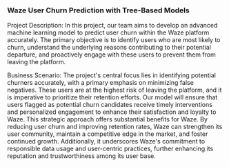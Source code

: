 ### Waze User Churn Prediction with Tree-Based Models
Project Description:
In this project, our team aims to develop an advanced machine learning model to predict user churn within the Waze platform accurately. The primary objective is to identify users who are most likely to churn, understand the underlying reasons contributing to their potential departure, and proactively engage with these users to prevent them from leaving the platform.

Business Scenario:
The project's central focus lies in identifying potential churners accurately, with a primary emphasis on minimizing false negatives. These users are at the highest risk of leaving the platform, and it is imperative to prioritize their retention efforts. Our model will ensure that users flagged as potential churn candidates receive timely interventions and personalized engagement to enhance their satisfaction and loyalty to Waze. This strategic approach offers substantial benefits for Waze. By reducing user churn and improving retention rates, Waze can strengthen its user community, maintain a competitive edge in the market, and foster continued growth. Additionally, it underscores Waze's commitment to responsible data usage and user-centric practices, further enhancing its reputation and trustworthiness among its user base.
